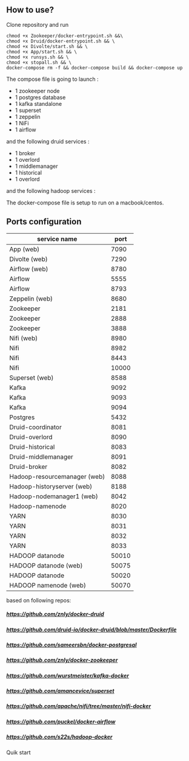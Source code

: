 ## How to use?


Clone  repository and run

    chmod +x Zookeeper/docker-entrypoint.sh &&\
    chmod +x Druid/docker-entrypoint.sh && \
    chmod +x Divolte/start.sh && \
    chmod +x App/start.sh && \
    chmod +x runsys.sh && \
    chmod +x stopall.sh && \
    docker-compose rm -f && docker-compose build && docker-compose up
   

The compose file is going to launch :

* 1 zookeeper node
* 1 postgres database
* 1 kafka standalone
* 1 superset
* 1 zeppelin
* 1 NiFi
* 1 airflow

and the following druid services :

   * 1 broker
   * 1 overlord
   * 1 middlemanager
   * 1 historical
   * 1 overlord
   
and the following hadoop services :


The docker-compose file is setup to run on a macbook/centos.

## Ports configuration

| service name | port |
| ------   | ------ |
| App  (web)                   | 7090 |
| Divolte (web)                | 7290 |
| Airflow  (web)               | 8780 |
| Airflow                      | 5555 |
| Airflow                      | 8793 | 
| Zeppelin (web)               | 8680 | 
| Zookeeper                    | 2181 | 
| Zookeeper                    | 2888 | 
| Zookeeper                    | 3888 | 
| Nifi (web)                   | 8980 |
| Nifi                         | 8982 |
| Nifi                         | 8443 | 
| Nifi                         | 10000| 
| Superset (web)               | 8588 | 
| Kafka                        | 9092 |
| Kafka                        | 9093 |
| Kafka                        | 9094 |
| Postgres                     | 5432 |
| Druid-coordinator            | 8081 |
| Druid-overlord               | 8090 |
| Druid-historical             | 8083 |
| Druid-middlemanager          | 8091 |
| Druid-broker                 | 8082 |
| Hadoop-resourcemanager (web) | 8088 |
| Hadoop-historyserver  (web)  | 8188 |
| Hadoop-nodemanager1   (web)  | 8042 |
| Hadoop-namenode              | 8020 |
| YARN                         | 8030 |
| YARN                         | 8031 |
| YARN                         | 8032 |
| YARN                         | 8033 |
| HADOOP datanode              | 50010 |
| HADOOP datanode (web)        | 50075 |
| HADOOP datanode              | 50020 |
| HADOOP namenode (web)        | 50070 |

based on following repos:

##### https://github.com/znly/docker-druid
##### https://github.com/druid-io/docker-druid/blob/master/Dockerfile
##### https://github.com/sameersbn/docker-postgresql
##### https://github.com/znly/docker-zookeeper
##### https://github.com/wurstmeister/kafka-docker
##### https://github.com/amancevice/superset
##### https://github.com/apache/nifi/tree/master/nifi-docker
##### https://github.com/puckel/docker-airflow
##### https://github.com/s22s/hadoop-docker



Quik start

